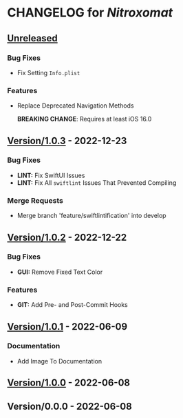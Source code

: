 <!-- this is a generated file -->
# CHANGELOG for *Nitroxomat*

<a name="Unreleased"></a>
## [Unreleased]

### Bug Fixes
- Fix Setting `Info.plist`

### Features
- Replace Deprecated Navigation Methods

    **BREAKING CHANGE**: Requires at least iOS 16.0


<a name="Version/1.0.3"></a>
## [Version/1.0.3] - 2022-12-23
### Bug Fixes
- **LINT:** Fix SwiftUI Issues
- **LINT:** Fix All `swiftlint` Issues That Prevented Compiling

### Merge Requests
- Merge branch 'feature/swiftlintification' into develop
 
<a name="Version/1.0.2"></a>
## [Version/1.0.2] - 2022-12-22
### Bug Fixes
- **GUI:** Remove Fixed Text Color

### Features
- **GIT:** Add Pre- and Post-Commit Hooks


<a name="Version/1.0.1"></a>
## [Version/1.0.1] - 2022-06-09
### Documentation
- Add Image To Documentation


<a name="Version/1.0.0"></a>
## [Version/1.0.0] - 2022-06-08

<a name="Version/0.0.0"></a>
## Version/0.0.0 - 2022-06-08

[Unreleased]: https://github.com/borisboesler/Nitroxomat/compare/Version/1.0.3...HEAD
[Version/1.0.3]: https://github.com/borisboesler/Nitroxomat/compare/Version/1.0.2...Version/1.0.3
[Version/1.0.2]: https://github.com/borisboesler/Nitroxomat/compare/Version/1.0.1...Version/1.0.2
[Version/1.0.1]: https://github.com/borisboesler/Nitroxomat/compare/Version/1.0.0...Version/1.0.1
[Version/1.0.0]: https://github.com/borisboesler/Nitroxomat/compare/Version/0.0.0...Version/1.0.0
